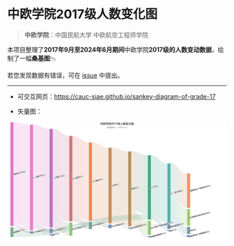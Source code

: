 # 中欧学院2017级人数变化图

> **中欧学院**：中国民航大学 中欧航空工程师学院

本项目整理了**2017年9月至2024年6月期间**中欧学院**2017级的人数变动数据**，绘制了一幅**桑基图**📉

若您发现数据有错误，可在 [issue](https://github.com/cauc-siae/sankey-diagram-of-grade-17/issues) 中提出。

---

- 可交互网页：https://cauc-siae.github.io/sankey-diagram-of-grade-17

- 矢量图：

![demo.svg](demo.svg)